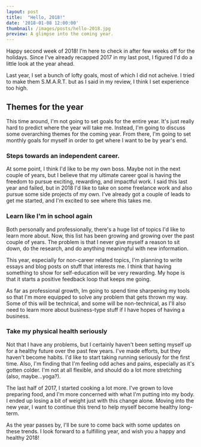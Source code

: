```yaml
---
layout: post
title:  "Hello, 2018!"
date: '2018-01-08 12:00:00'
thumbnail: /images/posts/hello-2018.jpg
preview: A glimpse into the coming year.
---
```

Happy second week of 2018! I’m here to check in after few weeks off for the holidays. Since I've already recapped 2017 in my last post, I figured I'd do a little look at the year ahead.

Last year, I set a bunch of lofty goals, most of which I did not acheive. I tried to make them S.M.A.R.T. but as I said in my review, I think I set experience too high.

## Themes for the year
This time around, I'm not going to set goals for the entire year. It's just really hard to predict where the year will take me. Instead, I'm going to discuss some overarching themes for the coming year. From there, I'm going to set monthly goals for myself in order to get where I want to be by year's end.

### Steps towards an independent career.
At some point, I think I'd like to be my own boss. Maybe not in the next couple of years, but I believe that my ultimate career goal is having the freedom to pursue exciting, rewarding, and impactful work. I said this last year and failed, but in 2018 I'd like to take on some freelance work and also pursue some side projects of my own. I've already got a couple of leads to get me started, and I'm excited to see where this takes me.

### Learn like I'm in school again
Both personally and professionally, there's a huge list of topics I'd like to learn more about. Now, this list has been growing and growing over the past couple of years. The problem is that I never give myself a reason to sit down, do the research, and do anything meaningful with new information.

This year, especially for non-career related topics, I'm planning to write essays and blog posts on stuff that interests me. I think that having something to show for self-education will be very rewarding. My hope is that it starts a positive feedback loop that keeps me going.

As far as professional growth, Im going to spend time sharpening my tools so that I'm more equipped to solve any problem that gets thrown my way. Some of this will be technical, and some will be non-technical, as I'll also need to learn more about business-type stuff if I have hopes of having a business.

### Take my physical health seriously
Not that I have any problems, but I certainly haven't been setting myself up for a healthy future over the past few years. I've made efforts, but they haven't become habits. I'd like to start taking running seriously for the first time. Also, I'm finding that I'm feeling odd aches and pains, especially as it's gotten colder. I'm not at all flexible, and should do a lot more stretching (also, maybe…yoga?).

The last half of 2017, I started cooking a lot more. I've grown to love preparing food, and I'm more concerned with what I'm putting into my body. I ended up losing a bit of weight just with this change alone. Moving into the new year, I want to continue this trend to help myself become healthy long-term.

As the year passes by, I'll be sure to come back with some updates on these trends. I look forward to a fulfilling year, and wish you a happy and healthy 2018!
